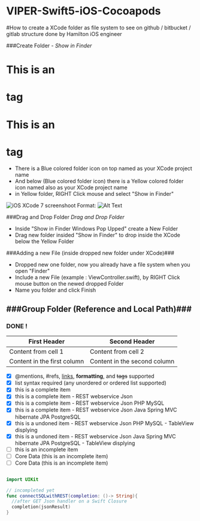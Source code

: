 # VIPER-Swift5-iOS-Cocoapods

#How to create a XCode folder as file system to see on github / bitbucket / gitlab structure done by Hamilton iOS engineer

###Create Folder - _Show in Finder_
# This is an <h1> tag
# This is an <h1> tag
- There is a Blue colored folder icon on top named as your XCode project name
- And below (Blue colored folder icon) there is a Yellow colored folder icon named also as your XCode project name
- in Yellow folder, RIGHT Click mouse and select "Show in Finder"

![iOS XCode 7 screenshoot](https://github.com/enghamilton/VIPER-Swift5-iOS-Cocoapods/blob/master/Screenshoots/Captura%20de%20Tela%202020-03-02%20%C3%A0s%2016.39.28%20Tutorial.png)
Format: ![Alt Text](https://github.com/enghamilton/VIPER-Swift5-iOS-Cocoapods/blob/master/Screenshoots/Captura%20de%20Tela%202020-03-02%20%C3%A0s%2016.39.28%20Tutorial.png)


###Drag and Drop Folder
_Drag and Drop Folder_ 
- Inside "Show in Finder Windows Pop Upped" create a New Folder
- Drag new folder insided "Show in Finder" to drop inside the XCode below the Yellow Folder

###Adding a new File (inside dropped new folder under XCode)###
- Dropped new one folder, now you already have a file system when you open "Finder"
- Include a new File (example : ViewController.swift), by RIGHT Click mouse button on the newed dropped Folder
- Name you folder and click Finish

###Group Folder (Reference and Local Path)###
- 



### DONE ! ###


First Header | Second Header
------------ | -------------
Content from cell 1 | Content from cell 2
Content in the first column | Content in the second column

- [x] @mentions, #refs, [links](), **formatting**, and <del>tags</del> supported
- [x] list syntax required (any unordered or ordered list supported)
- [x] this is a complete item
- [x] this is a complete item - REST webservice Json
- [x] this is a complete item - REST webservice Json PHP MySQL
- [x] this is a complete item - REST webservice Json Java Spring MVC hibernate JPA PostgreSQL
- [x] this is a undoned item - REST webservice Json PHP MySQL - TableView displying
- [x] this is a undoned item - REST webservice Json Java Spring MVC hibernate JPA PostgreSQL - TableView displying
- [ ] this is an incomplete item
- [ ] Core Data (this is an incomplete item)
- [ ] Core Data (this is an incomplete item)

```swift

import UIKit

// incompleted yet
func connectSQLwithREST(completion: ()-> String){
  //after GET Json handler on a Swift Closure
  completion(jsonResult)
}


```
